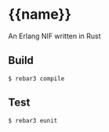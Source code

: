{{name}}
=====

An Erlang NIF written in Rust

Build
-----

    $ rebar3 compile

Test
-----

    $ rebar3 eunit

